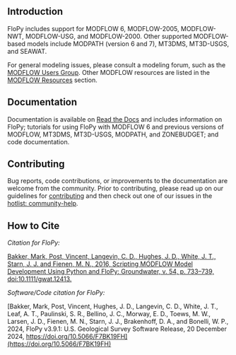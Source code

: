 Introduction
-----------------------------------------------

FloPy includes support for MODFLOW 6, MODFLOW-2005, MODFLOW-NWT, MODFLOW-USG, and MODFLOW-2000. Other supported MODFLOW-based models include MODPATH (version 6 and 7), MT3DMS, MT3D-USGS, and SEAWAT.

For general modeling issues, please consult a modeling forum, such as the [MODFLOW Users Group](https://groups.google.com/forum/#!forum/modflow).  Other MODFLOW resources are listed in the [MODFLOW Resources](https://github.com/modflowpy/flopy#modflow-resources) section.


Documentation
-----------------------------------------------

Documentation is available on [Read the Docs](https://flopy.readthedocs.io)
and includes information on FloPy; tutorials for using FloPy with MODFLOW 6
and previous versions of MODFLOW, MT3DMS, MT3D-USGS, MODPATH, and ZONEBUDGET;
and code documentation.


Contributing
------------------------------------------------

Bug reports, code contributions, or improvements to the documentation are welcome from the community. Prior to contributing, please read up on our guidelines for [contributing](https://github.com/modflowpy/flopy/blob/develop/CONTRIBUTING.md) and then check out one of our issues in the [hotlist: community-help](https://github.com/modflowpy/flopy/labels/hotlist%3A%20community%20help).


How to Cite
-----------------------------------------------

*Citation for FloPy:*

[Bakker, Mark, Post, Vincent, Langevin, C. D., Hughes, J. D., White, J. T., Starn, J. J. and Fienen, M. N., 2016, Scripting MODFLOW Model Development Using Python and FloPy: Groundwater, v. 54, p. 733–739, doi:10.1111/gwat.12413.](https://doi.org/10.1111/gwat.12413)

*Software/Code citation for FloPy:*

[Bakker, Mark, Post, Vincent, Hughes, J. D., Langevin, C. D., White, J. T., Leaf, A. T., Paulinski, S. R., Bellino, J. C., Morway, E. D., Toews, M. W., Larsen, J. D., Fienen, M. N., Starn, J. J., Brakenhoff, D. A., and Bonelli, W. P., 2024, FloPy v3.9.1: U.S. Geological Survey Software Release, 20 December 2024, https://doi.org/10.5066/F7BK19FH](https://doi.org/10.5066/F7BK19FH)

